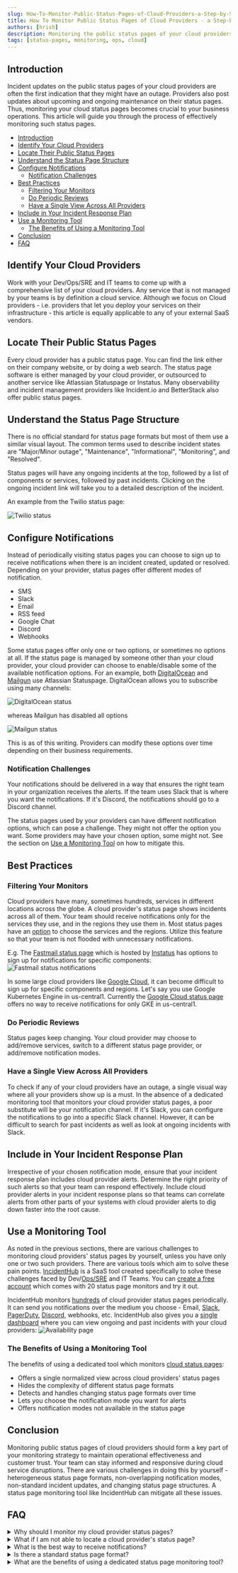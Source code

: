 ```yaml
---
slug: How-To-Monitor-Public-Status-Pages-of-Cloud-Providers-a-Step-by-Step-Approach
title: How To Monitor Public Status Pages of Cloud Providers - a Step-by-Step Approach
authors: [hrish]
description: Monitoring the public status pages of your cloud providers is a crucial part of your monitoring to ensure business operations continuity.
tags: [status-pages, monitoring, ops, cloud]
---
```


<head>
<meta property="og:image" data-rh="true" content="https://storage.googleapis.com/ihub-static-storage/blog/statuspagemonitor.jpg" />
<meta name="twitter:image" data-rh="true" content="https://storage.googleapis.com/ihub-static-storage/blog/statuspagemonitor.jpg" />
<meta name="author" content="Hrishikesh Barua"/>
</head>

## Introduction

Incident updates on the public status pages of your cloud providers are often the first indication that they might have an outage.
Providers also post updates about upcoming and ongoing maintenance on their status pages. Thus, monitoring your cloud
status pages becomes crucial to your business operations. This article will guide you through the process of 
effectively monitoring such status pages.

- [Introduction](#introduction)
- [Identify Your Cloud Providers](#identify-your-cloud-providers)
- [Locate Their Public Status Pages](#locate-their-public-status-pages)
- [Understand the Status Page Structure](#understand-the-status-page-structure)
- [Configure Notifications](#configure-notifications)
  - [Notification Challenges](#notification-challenges)
- [Best Practices](#best-practices)
  - [Filtering Your Monitors](#filtering-your-monitors)
  - [Do Periodic Reviews](#do-periodic-reviews)
  - [Have a Single View Across All Providers](#have-a-single-view-across-all-providers)
- [Include in Your Incident Response Plan](#include-in-your-incident-response-plan)
- [Use a Monitoring Tool](#use-a-monitoring-tool)
  - [The Benefits of Using a Monitoring Tool](#the-benefits-of-using-a-monitoring-tool)
- [Conclusion](#conclusion)
- [FAQ](#faq)

## Identify Your Cloud Providers
Work with your Dev/Ops/SRE and IT teams to come up with a comprehensive list of your cloud providers.
Any service that is not managed by your teams is by definition a cloud service. Although we focus on
Cloud providers - i.e. providers that let you deploy your services on their infrastructure - this article is equally 
applicable to any of your external SaaS vendors.
<!-- truncate -->
## Locate Their Public Status Pages
Every cloud provider has a public status page. You can find the link either on their company website, or by doing a web search.
The status page software is either managed by your cloud provider, or outsourced to another service like Atlassian Statuspage or 
Instatus. Many observability and incident management providers like Incident.io and BetterStack also offer public status pages.

## Understand the Status Page Structure
There is no official standard for status page formats but most of them use a similar visual layout.
The common terms used to describe incident states are "Major/Minor outage", "Maintenance", "Informational", "Monitoring",
and "Resolved".

Status pages will have any ongoing incidents at the top, followed by a list of components or services, followed by past 
incidents. Clicking on the ongoing incident link will take you to a detailed description of the incident. 

An example from the Twilio status page:

![Twilio status](/img/twilio-incident.png)

## Configure Notifications
Instead of periodically visiting status pages you can choose to sign up to receive notifications when there is an incident created, updated or resolved.
Depending on your provider, status pages offer different modes of notification.
- SMS
- Slack
- Email
- RSS feed
- Google Chat
- Discord
- Webhooks

Some status pages offer only one or two options, or sometimes no options at all. 
If the status page is managed by someone other than your cloud provider, your cloud provider
can choose to enable/disable some of the available notification options. For an example, both [DigitalOcean](https://status.digitalocean.com/)
 and [Mailgun](https://status.mailgun.com/) use Atlassian Statuspage. DigitalOcean allows you to subscribe using many channels:

![DigitalOcean status](/img/digital-ocean-status-page.png)

whereas Mailgun has disabled all options

![Mailgun status](/img/mailgun-status.png)

This is as of this writing. Providers can modify these options over time depending on their business requirements.

### Notification Challenges
Your notifications should be delivered in a way that ensures the right team in your organization receives the alerts.
If the team uses Slack that is where you want the notifications. If it's Discord, the notifications should go to a Discord channel.

The status pages used by your providers can have different notification options, which can pose a challenge. They might not
offer the option you want. Some providers may have your chosen option, some might not. See the section on [Use a Monitoring Tool](#use-a-monitoring-tool) on how
to mitigate this.

## Best Practices

### Filtering Your Monitors
Cloud providers have many, sometimes hundreds, services in different locations across the globe. A cloud provider's status page
shows incidents across all of them. Your team should receive notifications only for the services they use, and in the regions they use them in. 
Most status pages have an [option](/Monitoring-Specific-Components-and-Regions-in-Your-Third-Party-Services) to choose the services and the regions. Utilize this feature so that your team is not flooded with unnecessary
notifications.

E.g. The [Fastmail status page](https://fastmailstatus.com) which is hosted by [Instatus](https://instatus.com) has options to sign up for notifications for specific components:
![Fastmail status notifications](/img/fastmail-status.png)

In some large cloud providers like [Google Cloud](https://incidenthub.cloud/service/googlecloudplatform), it can become difficult to sign up for specific components and regions.
Let's say you use Google Kubernetes Engine in us-central1. Currently the [Google Cloud status page](https://status.cloud.google.com/) offers no way to receive notifications for only GKE in us-central1.

### Do Periodic Reviews
Status pages keep changing. Your cloud provider may choose to add/remove services, switch to a different status page provider, or add/remove notification modes. 

### Have a Single View Across All Providers
To check if any of your cloud providers have an outage, a single visual way where all your providers show up is a must. In the absence of a dedicated monitoring tool that monitors your cloud
 provider status pages, a poor substitute will be your notification channel. If it's Slack, you can configure the  notifications to go into a specific Slack channel. However, it can be difficult
  to search for past incidents as well as look at ongoing incidents with Slack. 

## Include in Your Incident Response Plan
Irrespective of your chosen notification mode, ensure that your incident response plan includes cloud provider alerts. Determine the right priority of such alerts so that your team can
 respond effectively. Include cloud provider alerts in your incident response plans so that teams can correlate alerts from other parts of your systems with cloud provider alerts to dig down faster into the root cause.

## Use a Monitoring Tool
As noted in the previous sections, there are various challenges to monitoring cloud providers' status pages by yourself, unless you have only one or two such providers. There are various tools which aim to solve these pain points.
 [IncidentHub](https://incidenthub.cloud) is a SaaS tool created specifically to solve these challenges faced by Dev/[Ops/SRE](/Monitoring-Third-Party-Vendors-As-An-Ops-Engineer-SRE) and IT Teams. You can [create a free account](https://incidenthub.cloud/sign-up)
  which comes with 20 status page monitors and try it out.

IncidentHub monitors [hundreds](https://incidenthub.cloud/services) of cloud provider status pages periodically. It can send you notifications over the medium you choose - Email, [Slack](/Integrate-Incident-Alerts-Into-Your-Slack-Workspace), [PagerDuty](/Integrate-Your-Monitoring-System-With-PagerDutys-Events-API-V2), [Discord](/Integrate-Incident-Alerts-With-Discord-Using-Webhooks), webhooks, etc. 
IncidentHub also gives you a [single dashboard](/Incident-Archaeology-Dig-Into-Your-Services-Past-With-IncidentHubs-Availability-Page) where you can view ongoing and past incidents with your cloud providers:
![Availability page](/img/availability-page.png)

### The Benefits of Using a Monitoring Tool
The benefits of using a dedicated tool which monitors [cloud status pages](https://incidenthub.cloud/status-page-monitor):
- Offers a single normalized view across cloud providers' status pages
- Hides the complexity of different status page formats
- Detects and handles changing status page formats over time
- Lets you choose the notification mode you want for alerts
- Offers notification modes not available in the status page

## Conclusion
Monitoring public status pages of cloud providers should form a key part of your monitoring strategy to maintain operational effectiveness and customer trust. 
Your team can stay informed and responsive during cloud service disruptions. There are various challenges in doing this by yourself - heterogeneous status page formats, 
non-overlapping notification modes, non-standard incident updates, and changing status page structures. A status page monitoring tool like IncidentHub can mitigate all these issues.

## FAQ
<details>
<summary>Why should I monitor my cloud provider status pages?</summary>
<p>
Your cloud providers publish information about ongoing incidents and maintenance on their public status pages. Such disruptions can affect your business operations.
</p>
</details>
<details>
<summary>What if I am not able to locate a cloud provider's status page?</summary>
<p>
Cloud providers have a link to their status page on their website or you can find it using web search. 
If you are unable to locate it please get in touch with us at [support@incidenthub.cloud](mailto:support@incidenthub.cloud) and we will try our best to help you.
</p>
</details>
<details>
<summary>What is the best way to receive notifications?</summary>
<p>
The best way to receive notifications about cloud provider incidents is specific to your team. Discuss with your team what would make it most effective. 
</p>
</details>
<details>
<summary>Is there a standard status page format?</summary>
<p>
There is no standard for a status page format. However, many cloud providers use one of the popular status page services like Atlassian Statuspage or Instatus. 
Providers using the same status page service will have a similar format. Some providers have their own format - like Google Cloud and Amazon Web Services. 
</p>
</details>
<details>
<summary>What are the benefits of using a dedicated status page monitoring tool?</summary>
<p>
A dedicated status page monitoring tool smoothens out the differences between different cloud providers' status pages and gives you the option to receive notifications
in your chosen way.
</p>
</details>
